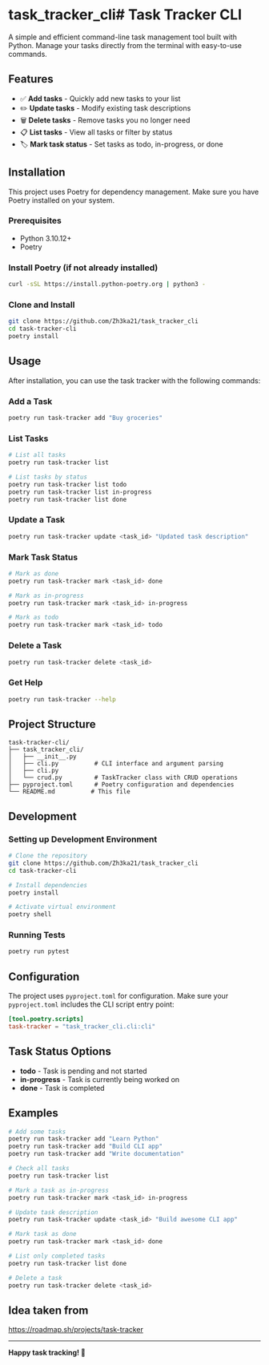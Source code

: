 # task_tracker_cli# Task Tracker CLI

A simple and efficient command-line task management tool built with Python. Manage your tasks directly from the terminal with easy-to-use commands.

## Features

- ✅ **Add tasks** - Quickly add new tasks to your list
- ✏️ **Update tasks** - Modify existing task descriptions
- 🗑️ **Delete tasks** - Remove tasks you no longer need
- 📋 **List tasks** - View all tasks or filter by status
- 🏷️ **Mark task status** - Set tasks as todo, in-progress, or done

## Installation

This project uses Poetry for dependency management. Make sure you have Poetry installed on your system.

### Prerequisites

- Python 3.10.12+
- Poetry

### Install Poetry (if not already installed)

```bash
curl -sSL https://install.python-poetry.org | python3 -
```

### Clone and Install

```bash
git clone https://github.com/Zh3ka21/task_tracker_cli
cd task-tracker-cli
poetry install
```

## Usage

After installation, you can use the task tracker with the following commands:

### Add a Task

```bash
poetry run task-tracker add "Buy groceries"
```

### List Tasks

```bash
# List all tasks
poetry run task-tracker list

# List tasks by status
poetry run task-tracker list todo
poetry run task-tracker list in-progress
poetry run task-tracker list done
```

### Update a Task

```bash
poetry run task-tracker update <task_id> "Updated task description"
```

### Mark Task Status

```bash
# Mark as done
poetry run task-tracker mark <task_id> done

# Mark as in-progress
poetry run task-tracker mark <task_id> in-progress

# Mark as todo
poetry run task-tracker mark <task_id> todo
```

### Delete a Task

```bash
poetry run task-tracker delete <task_id>
```

### Get Help

```bash
poetry run task-tracker --help
```

## Project Structure

```
task-tracker-cli/
├── task_tracker_cli/
│   ├── __init__.py
│   ├── cli.py          # CLI interface and argument parsing
│   ├── cli.py
│   └── crud.py         # TaskTracker class with CRUD operations
├── pyproject.toml      # Poetry configuration and dependencies
└── README.md          # This file
```

## Development

### Setting up Development Environment

```bash
# Clone the repository
git clone https://github.com/Zh3ka21/task_tracker_cli
cd task-tracker-cli

# Install dependencies
poetry install

# Activate virtual environment
poetry shell
```

### Running Tests

```bash
poetry run pytest
```

## Configuration

The project uses `pyproject.toml` for configuration. Make sure your `pyproject.toml` includes the CLI script entry point:

```toml
[tool.poetry.scripts]
task-tracker = "task_tracker_cli.cli:cli"
```

## Task Status Options

- **todo** - Task is pending and not started
- **in-progress** - Task is currently being worked on
- **done** - Task is completed

## Examples

```bash
# Add some tasks
poetry run task-tracker add "Learn Python"
poetry run task-tracker add "Build CLI app"
poetry run task-tracker add "Write documentation"

# Check all tasks
poetry run task-tracker list

# Mark a task as in-progress
poetry run task-tracker mark <task_id> in-progress

# Update task description
poetry run task-tracker update <task_id> "Build awesome CLI app"

# Mark task as done
poetry run task-tracker mark <task_id> done

# List only completed tasks
poetry run task-tracker list done

# Delete a task
poetry run task-tracker delete <task_id>
```

## Idea taken from

<https://roadmap.sh/projects/task-tracker>

---

**Happy task tracking! 🚀**
